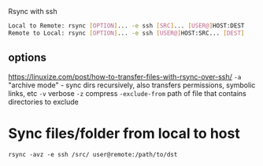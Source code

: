 Rsync with ssh
```bash
Local to Remote: rsync [OPTION]... -e ssh [SRC]... [USER@]HOST:DEST
Remote to Local: rsync [OPTION]... -e ssh [USER@]HOST:SRC... [DEST]
```

## options
https://linuxize.com/post/how-to-transfer-files-with-rsync-over-ssh/
`-a`  "archive mode" - sync dirs recursively, also transfers permissions, symbolic links, etc
`-v` verbose
`-z` compress
`-exclude-from` path of file that contains directories to exclude
# Sync files/folder from local to host
```
rsync -avz -e ssh /src/ user@remote:/path/to/dst
```

